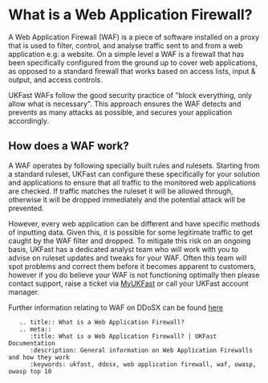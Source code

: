 # What is a Web Application Firewall?

A Web Application Firewall (WAF) is a piece of software installed on a proxy that is used to filter, control, and analyse traffic sent to and from a web application e.g. a website.
On a simple level a WAF is a firewall that has been specifically configured from the ground up to cover web applications, as opposed to a standard firewall that works based on access lists, input & output, and access controls.

UKFast WAFs follow the good security practice of "block everything, only allow what is necessary". This approach ensures the WAF detects and prevents as many attacks as possible, and secures your application accordingly.

## How does a WAF work?

A WAF operates by following specially built rules and rulesets. Starting from a standard ruleset, UKFast can configure these specifically for your solution and applications to ensure that all traffic to the monitored web applications are checked.  If traffic matches the ruleset it will be allowed through, otherwise it will be dropped immediately and the potential attack will be prevented.

However, every web application can be different and have specific methods of inputting data. Given this, it is possible for some legitimate traffic to get caught by the WAF filter and dropped.  To mitigate this risk on an ongoing basis, UKFast has a dedicated analyst team who will work with you to advise on ruleset updates and tweaks for your WAF.  Often this team will spot problems and correct them before it becomes apparent to customers, however if you do believe your WAF is not functioning optimally then please contact support, raise a ticket via [MyUKFast](https://my.ukfast.co.uk) or call your UKFast account manager.

Further information relating to WAF on DDoSX can be found [here](/security/ddos/wafsettings)


```eval_rst
   .. title:: What is a Web Application Firewall?
   .. meta::
      :title: What is a Web Application Firewall? | UKFast Documentation
      :description: General information on Web Application Firewalls and how they work
      :keywords: ukfast, ddosx, web application firewall, waf, owasp, owasp top 10
```
